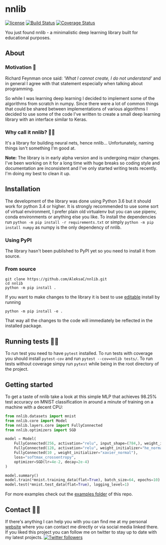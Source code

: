 # nnlib 
[![license](https://img.shields.io/github/license/mashape/apistatus.svg?maxAge=2592000)](https://github.com/AleksaC/dldidact/blob/master/LICENSE)
[![Build Status](https://travis-ci.com/AleksaC/nnlib.svg?branch=master)](https://travis-ci.com/AleksaC/nnlib)
[![Coverage Status](https://coveralls.io/repos/github/AleksaC/nnlib/badge.svg?branch=master)](https://coveralls.io/github/AleksaC/nnlib?branch=master)

You just found nnlib - a minimalistic deep learning library built for
educational purposes.

## About

### Motivation 🤔
Richard Feynman once said: *'What I cannot create, I do not understand'* and in
general I agree with that statement especially when talking about programming.

So while I was learning deep learning I decided to implement some of the 
algorithms from scratch in numpy. Since there were a lot of common things
that could be shared between implementations of various algorithms I decided to
use some of the code I've written to create a small deep learning library with
an interface similar to Keras.

### Why call it nnlib? 🤷‍♂️ 
It's a library for building neural nets, hence nnlib... Unfortunately, naming things isn't
something I'm good at.

**Note:** The library is in early alpha version and is undergoing major changes.
I've been working on it for a long time with huge breaks so coding style and
documentation are inconsistent and I've only started writing tests recently.
I'm doing my best to clean it up.

## Installation

The development of the library was done using Python 3.6 but it should work 
for python 3.4 or higher. It is strongly recommended to use some sort of 
virtual environment, I prefer plain old virtualenv but you can use pipenv, 
conda environments or anything else you like. To install the dependencies run
`python -m pip install -r requirements.txt` or simply 
`python -m pip install numpy` as numpy is the only dependency of nnlib. 

### Using PyPI
The library hasn't been published to PyPI yet so you need to install it from
source.

### From source
```commandline
git clone https://github.com/AleksaC/nnlib.git
cd nnlib
python -m pip install .
```
If you want to make changes to the library it is best to use
[editable](https://pip.pypa.io/en/stable/reference/pip_install/#editable-installs)
install by running 
```commandline
python -m pip install -e .
```
That way all the changes to the code will immediately be reflected in the 
installed package.

## Running tests 👩‍🔬
To run test you need to have `pytest` installed. To run tests with coverage you
should install `pytest-cov` and run `pytest --cov=nnlib tests/`. To run tests
without coverage simpy run `pytest` while being in the root directory of the
project.

## Getting started

To get a taste of nnlib take a look at this simple MLP that achieves 98.25%
test accuracy on MNIST classification in around a minute of training on a
machine with a decent CPU:

```python
from nnlib.datasets import mnist
from nnlib.core import Model
from nnlib.layers.core import FullyConnected
from nnlib.optimizers import SGD

model = Model(
    FullyConnected(256, activation="relu", input_shape=(784,), weight_initializer="he_normal"),
    FullyConnected(128, activation="relu", weight_initializer="he_normal"),
    FullyConnected(10 , weight_initializer="xavier_normal"),
    loss="softmax_crossentropy",
    optimizer=SGD(lr=4e-2, decay=2e-4)
)

model.summary()
model.train(*mnist.training_data(flat=True), batch_size=64, epochs=10)
model.test(*mnist.test_data(flat=True), logging_level=1)
```

For more examples check out the [examples folder](https://github.com/AleksaC/dldidact/tree/master/examples)
of this repo.

## Contact 🙋‍♂️
If there's anything I can help you with you can find me at my personal [website](https://www.aleksac.me)
where you can contact me directly or via social media linked there. If you
liked this project you can follow me on twitter to stay up to date with my
latest projects.
<a target="_blank" href="http://twitter.com/aleksa_c_"><img alt='Twitter followers' src="https://img.shields.io/twitter/follow/aleksa_c_.svg?style=social"></a>
